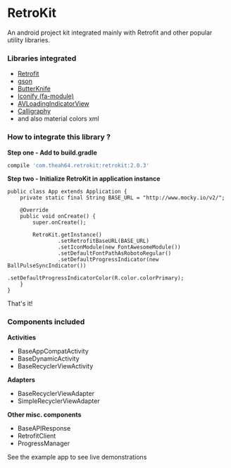 # RetroKit
An android project kit integrated mainly with Retrofit and other popular utility libraries.

### Libraries integrated
* [Retrofit](https://github.com/square/retrofit)
* [gson](https://github.com/google/gson)
* [ButterKnife](https://github.com/JakeWharton/butterknife)
* [Iconify (fa-module)](https://github.com/JoanZapata/android-iconify)
* [AVLoadingIndicatorView](https://github.com/81813780/AVLoadingIndicatorView)
* [Calligraphy](https://github.com/chrisjenx/Calligraphy)
* and also material colors xml

### How to integrate this library ?

**Step one - Add to build.gradle**

```groovy
compile 'com.theah64.retrokit:retrokit:2.0.3'
```

**Step two - Initialize RetroKit in application instance**

```
public class App extends Application {
    private static final String BASE_URL = "http://www.mocky.io/v2/";
    
    @Override
    public void onCreate() {
        super.onCreate();

        RetroKit.getInstance()
                .setRetrofitBaseURL(BASE_URL)
                .setIconModule(new FontAwesomeModule())
                .setDefaultFontPathAsRobotoRegular()
                .setDefaultProgressIndicator(new BallPulseSyncIndicator())
                .setDefaultProgressIndicatorColor(R.color.colorPrimary);
    }
}
```
That's it!

### Components included
**Activities**

* BaseAppCompatActivity
* BaseDynamicActivity
* BaseRecyclerViewActivity

**Adapters**
* BaseRecyclerViewAdapter
* SimpleRecyclerViewAdapter

**Other misc. components**
* BaseAPIResponse
* RetrofitClient
* ProgressManager

See the example app to see live demonstrations
